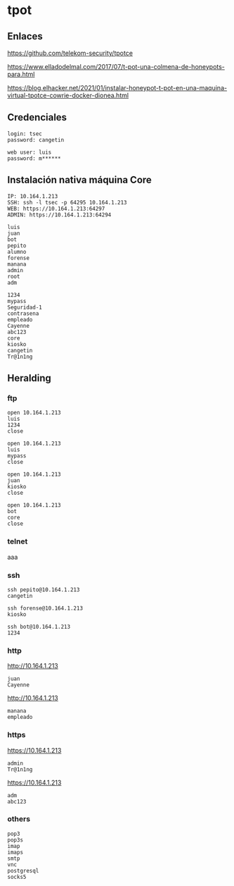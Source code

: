 # tpot

## Enlaces

https://github.com/telekom-security/tpotce

https://www.elladodelmal.com/2017/07/t-pot-una-colmena-de-honeypots-para.html

https://blog.elhacker.net/2021/01/instalar-honeypot-t-pot-en-una-maquina-virtual-tpotce-cowrie-docker-dionea.html

## Credenciales

```
login: tsec
password: cangetin
```

```
web user: luis
password: m******
```

## Instalación nativa máquina Core

```
IP: 10.164.1.213
SSH: ssh -l tsec -p 64295 10.164.1.213
WEB: https://10.164.1.213:64297
ADMIN: https://10.164.1.213:64294
```

```
luis
juan
bot
pepito
alumno
forense
manana
admin
root
adm
```

```
1234
mypass
Seguridad-1
contrasena
empleado
Cayenne
abc123
core
kiosko
cangetin
Tr@1n1ng
```

## Heralding

### ftp

```
open 10.164.1.213
luis
1234
close

open 10.164.1.213
luis
mypass
close

open 10.164.1.213
juan
kiosko
close

open 10.164.1.213
bot
core
close
```

### telnet

aaa

### ssh

```
ssh pepito@10.164.1.213
cangetin

ssh forense@10.164.1.213
kiosko

ssh bot@10.164.1.213
1234
```

### http

http://10.164.1.213

```
juan
Cayenne
```

http://10.164.1.213

```
manana
empleado
```

### https


https://10.164.1.213

```
admin
Tr@1n1ng
```

https://10.164.1.213

```
adm
abc123
```

### others

```
pop3
pop3s
imap
imaps
smtp
vnc
postgresql
socks5
```
